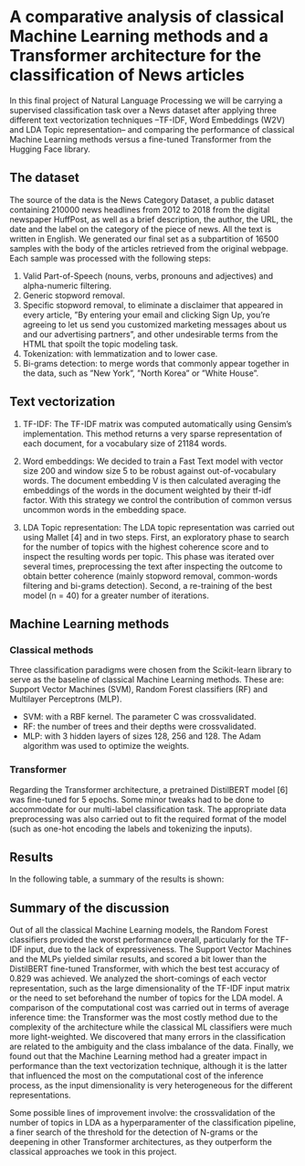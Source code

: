 # A comparative analysis of classical Machine Learning methods and a Transformer architecture for the classification of News articles



In this final project of Natural Language Processing we will be carrying a supervised classification task over a News dataset after applying three different text vectorization techniques –TF-IDF, Word Embeddings (W2V) and LDA Topic representation– and comparing the performance of classical Machine Learning methods versus a fine-tuned Transformer from the Hugging Face library.


## The dataset

The source of the data is the News Category Dataset, a public dataset containing 210000 news headlines from 2012 to 2018 from the digital newspaper HuffPost, as well as a brief description, the author, the URL, the date and the label on the category of the piece of news. All the text is written in English. We generated our final set as a subpartition of 16500 samples with the body of the articles retrieved from the original webpage. Each sample was processed with the following steps:
1) Valid Part-of-Speech (nouns, verbs, pronouns and adjectives)
and alpha-numeric filtering.
2) Generic stopword removal.
3) Specific stopword removal, to eliminate a disclaimer
that appeared in every article, ”By entering your email
and clicking Sign Up, you’re agreeing to let us send
you customized marketing messages about us and our
advertising partners”, and other undesirable terms
from the HTML that spoilt the topic modeling task.
4) Tokenization: with lemmatization and to lower case.
5) Bi-grams detection: to merge words that commonly
appear together in the data, such as ”New York”,
”North Korea” or ”White House”.


## Text vectorization

1) TF-IDF: The TF-IDF matrix was computed automatically using Gensim’s implementation. This method returns a very sparse representation of each document, for a vocabulary size of 21184 words.
2) Word embeddings: We decided to train a Fast Text model with vector size 200 and window size 5 to be robust against out-of-vocabulary words. The document
embedding V is then calculated averaging the embeddings of the words in the document weighted by their tf-idf factor. With this strategy we control the contribution of common versus uncommon words in the embedding space.

3) LDA Topic representation: The LDA topic representation was carried out using Mallet [4] and in two steps. First, an exploratory phase to search for the number of topics with the highest coherence score and to inspect the resulting words per topic. This phase was iterated over several times, preprocessing the text after inspecting the outcome to obtain better coherence (mainly stopword removal, common-words filtering and bi-grams detection). Second, a re-training of the best model (n = 40) for a greater number of iterations. 


## Machine Learning methods

### Classical methods
Three classification paradigms were chosen from the Scikit-learn library to serve as the baseline of classical Machine Learning methods. These are: Support Vector Machines (SVM), Random Forest classifiers (RF) and Multilayer Perceptrons (MLP).
- SVM: with a RBF kernel. The parameter C was crossvalidated.
- RF: the number of trees and their depths were crossvalidated.
- MLP: with 3 hidden layers of sizes 128, 256 and 128. The Adam algorithm was used to optimize the weights.


### Transformer
Regarding the Transformer architecture, a pretrained DistilBERT model [6] was fine-tuned for 5 epochs. Some minor tweaks had to be done to accommodate for our multi-label classification task. The appropriate data preprocessing was also carried out to fit the required format of the model (such as one-hot encoding the labels and tokenizing the inputs).



## Results

In the following table, a summary of the results is shown:



## Summary of the discussion

Out of all the classical Machine Learning models, the Random Forest classifiers provided the worst performance overall, particularly for the TF-IDF input, due to the lack of expressiveness. The Support Vector Machines and the MLPs yielded similar results, and scored a bit lower than the DistilBERT fine-tuned Transformer, with which the best test accuracy of 0.829 was achieved. We analyzed the short-comings of each vector representation, such as the large dimensionality of the TF-IDF input matrix or the need to set beforehand the number of topics for the LDA model. A comparison of the computational cost was carried out in terms of average inference time: the Transformer was the most costly method due to the complexity of the architecture while the classical ML classifiers were much more light-weighted. We discovered that many errors in the classification are related to the ambiguity and the class imbalance of the data. Finally, we found out that the Machine Learning method had a greater impact in performance than the text vectorization technique, although it is the latter that influenced the most on the computational cost of the inference process, as the input dimensionality is very heterogeneous for the different representations.

Some possible lines of improvement involve: the crossvalidation of the number of topics in LDA as a hyperparamenter of the classification pipeline, a finer search of the threshold for the detection of N-grams or the deepening in other Transformer architectures, as they outperform the classical approaches we took in this project.

